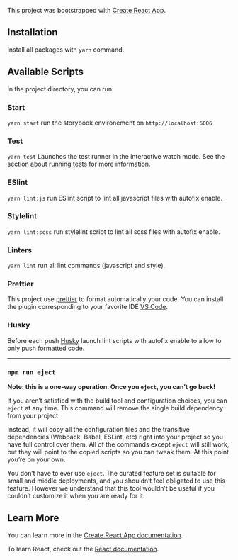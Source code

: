 This project was bootstrapped with [Create React App](https://github.com/facebook/create-react-app).

## Installation

Install all packages with `yarn` command.

## Available Scripts

In the project directory, you can run:

### Start

`yarn start` run the storybook environement on `http://localhost:6006`


### Test

`yarn test` Launches the test runner in the interactive watch mode.
See the section about [running tests](https://facebook.github.io/create-react-app/docs/running-tests) for more information.


### ESlint

`yarn lint:js` run ESlint script to lint all javascript files with autofix enable.


### Stylelint

`yarn lint:scss` run stylelint script to lint all scss files with autofix enable.


### Linters

`yarn lint` run all lint commands (javascript and style).

### Prettier

This project use [prettier](https://prettier.io/) to format automatically your code.
You can install the plugin corresponding to your favorite IDE [VS Code](https://marketplace.visualstudio.com/items?itemName=esbenp.prettier-vscode).


### Husky

Before each push [Husky](https://github.com/typicode/husky) launch lint scripts with autofix enable to allow to only push formatted code.


-----


### `npm run eject`

**Note: this is a one-way operation. Once you `eject`, you can’t go back!**

If you aren’t satisfied with the build tool and configuration choices, you can `eject` at any time. This command will remove the single build dependency from your project.

Instead, it will copy all the configuration files and the transitive dependencies (Webpack, Babel, ESLint, etc) right into your project so you have full control over them. All of the commands except `eject` will still work, but they will point to the copied scripts so you can tweak them. At this point you’re on your own.

You don’t have to ever use `eject`. The curated feature set is suitable for small and middle deployments, and you shouldn’t feel obligated to use this feature. However we understand that this tool wouldn’t be useful if you couldn’t customize it when you are ready for it.

## Learn More

You can learn more in the [Create React App documentation](https://facebook.github.io/create-react-app/docs/getting-started).

To learn React, check out the [React documentation](https://reactjs.org/).
